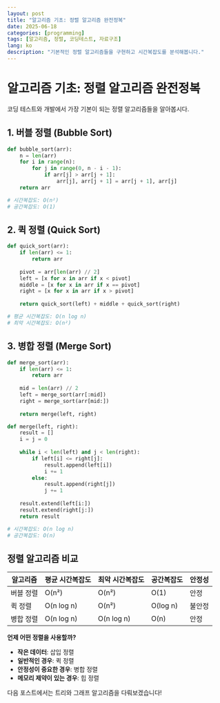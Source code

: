 ```yaml
---
layout: post
title: "알고리즘 기초: 정렬 알고리즘 완전정복"
date: 2025-06-18
categories: [programming]
tags: [알고리즘, 정렬, 코딩테스트, 자료구조]
lang: ko
description: "기본적인 정렬 알고리즘들을 구현하고 시간복잡도를 분석해봅니다."
---
```


# 알고리즘 기초: 정렬 알고리즘 완전정복

코딩 테스트와 개발에서 가장 기본이 되는 정렬 알고리즘들을 알아봅시다.

## 1. 버블 정렬 (Bubble Sort)

```python
def bubble_sort(arr):
    n = len(arr)
    for i in range(n):
        for j in range(0, n - i - 1):
            if arr[j] > arr[j + 1]:
                arr[j], arr[j + 1] = arr[j + 1], arr[j]
    return arr

# 시간복잡도: O(n²)
# 공간복잡도: O(1)
```

## 2. 퀵 정렬 (Quick Sort)

```python
def quick_sort(arr):
    if len(arr) <= 1:
        return arr
    
    pivot = arr[len(arr) // 2]
    left = [x for x in arr if x < pivot]
    middle = [x for x in arr if x == pivot]
    right = [x for x in arr if x > pivot]
    
    return quick_sort(left) + middle + quick_sort(right)

# 평균 시간복잡도: O(n log n)
# 최악 시간복잡도: O(n²)
```

## 3. 병합 정렬 (Merge Sort)

```python
def merge_sort(arr):
    if len(arr) <= 1:
        return arr
    
    mid = len(arr) // 2
    left = merge_sort(arr[:mid])
    right = merge_sort(arr[mid:])
    
    return merge(left, right)

def merge(left, right):
    result = []
    i = j = 0
    
    while i < len(left) and j < len(right):
        if left[i] <= right[j]:
            result.append(left[i])
            i += 1
        else:
            result.append(right[j])
            j += 1
    
    result.extend(left[i:])
    result.extend(right[j:])
    return result

# 시간복잡도: O(n log n)
# 공간복잡도: O(n)
```

## 정렬 알고리즘 비교

| 알고리즘 | 평균 시간복잡도 | 최악 시간복잡도 | 공간복잡도 | 안정성 |
|---------|---------------|---------------|------------|-------|
| 버블 정렬 | O(n²) | O(n²) | O(1) | 안정 |
| 퀵 정렬 | O(n log n) | O(n²) | O(log n) | 불안정 |
| 병합 정렬 | O(n log n) | O(n log n) | O(n) | 안정 |

**언제 어떤 정렬을 사용할까?**
- **작은 데이터**: 삽입 정렬
- **일반적인 경우**: 퀵 정렬
- **안정성이 중요한 경우**: 병합 정렬
- **메모리 제약이 있는 경우**: 힙 정렬

다음 포스트에서는 트리와 그래프 알고리즘을 다뤄보겠습니다!
